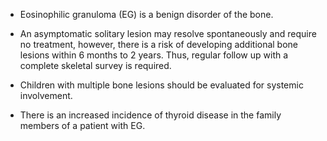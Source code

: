 - Eosinophilic granuloma (EG) is a benign disorder of the bone.

- An asymptomatic solitary lesion may resolve spontaneously and require no treatment, however, there is a risk of developing additional bone lesions within 6 months to 2 years. Thus, regular follow up with a complete skeletal survey is required.

- Children with multiple bone lesions should be evaluated for systemic involvement.

- There is an increased incidence of thyroid disease in the family members of a patient with EG.